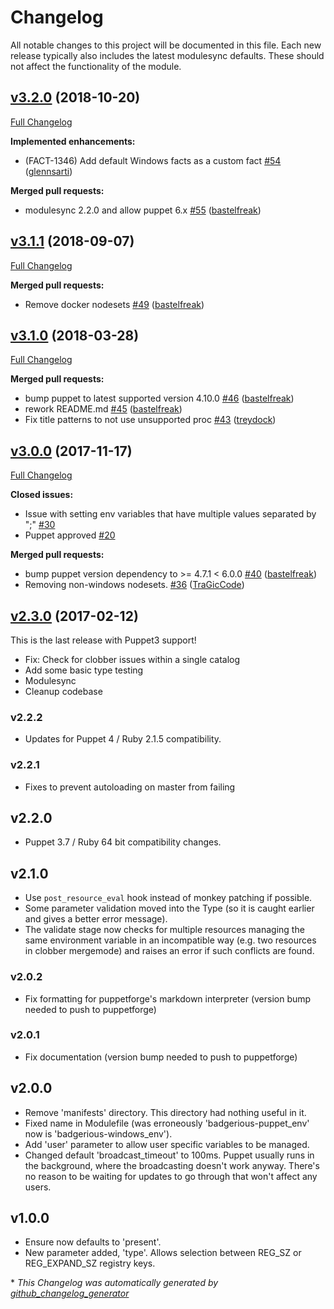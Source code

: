 # Changelog

All notable changes to this project will be documented in this file.
Each new release typically also includes the latest modulesync defaults.
These should not affect the functionality of the module.

## [v3.2.0](https://github.com/voxpupuli/puppet-windows_env/tree/v3.2.0) (2018-10-20)

[Full Changelog](https://github.com/voxpupuli/puppet-windows_env/compare/v3.1.1...v3.2.0)

**Implemented enhancements:**

- \(FACT-1346\) Add default Windows facts as a custom fact [\#54](https://github.com/voxpupuli/puppet-windows_env/pull/54) ([glennsarti](https://github.com/glennsarti))

**Merged pull requests:**

- modulesync 2.2.0 and allow puppet 6.x [\#55](https://github.com/voxpupuli/puppet-windows_env/pull/55) ([bastelfreak](https://github.com/bastelfreak))

## [v3.1.1](https://github.com/voxpupuli/puppet-windows_env/tree/v3.1.1) (2018-09-07)

[Full Changelog](https://github.com/voxpupuli/puppet-windows_env/compare/v3.1.0...v3.1.1)

**Merged pull requests:**

- Remove docker nodesets [\#49](https://github.com/voxpupuli/puppet-windows_env/pull/49) ([bastelfreak](https://github.com/bastelfreak))

## [v3.1.0](https://github.com/voxpupuli/puppet-windows_env/tree/v3.1.0) (2018-03-28)

[Full Changelog](https://github.com/voxpupuli/puppet-windows_env/compare/v3.0.0...v3.1.0)

**Merged pull requests:**

- bump puppet to latest supported version 4.10.0 [\#46](https://github.com/voxpupuli/puppet-windows_env/pull/46) ([bastelfreak](https://github.com/bastelfreak))
- rework README.md [\#45](https://github.com/voxpupuli/puppet-windows_env/pull/45) ([bastelfreak](https://github.com/bastelfreak))
- Fix title patterns to not use unsupported proc [\#43](https://github.com/voxpupuli/puppet-windows_env/pull/43) ([treydock](https://github.com/treydock))

## [v3.0.0](https://github.com/voxpupuli/puppet-windows_env/tree/v3.0.0) (2017-11-17)

[Full Changelog](https://github.com/voxpupuli/puppet-windows_env/compare/v2.3.0...v3.0.0)

**Closed issues:**

- Issue with setting env variables that have multiple values separated by ";" [\#30](https://github.com/voxpupuli/puppet-windows_env/issues/30)
- Puppet approved [\#20](https://github.com/voxpupuli/puppet-windows_env/issues/20)

**Merged pull requests:**

- bump puppet version dependency to \>= 4.7.1 \< 6.0.0 [\#40](https://github.com/voxpupuli/puppet-windows_env/pull/40) ([bastelfreak](https://github.com/bastelfreak))
- Removing non-windows nodesets. [\#36](https://github.com/voxpupuli/puppet-windows_env/pull/36) ([TraGicCode](https://github.com/TraGicCode))

## [v2.3.0](https://github.com/voxpupuli/puppet-windows_env/tree/v2.3.0) (2017-02-12)

This is the last release with Puppet3 support!
* Fix: Check for clobber issues within a single catalog
* Add some basic type testing
* Modulesync
* Cleanup codebase

### v2.2.2

- Updates for Puppet 4 / Ruby 2.1.5 compatibility.

### v2.2.1

- Fixes to prevent autoloading on master from failing

## v2.2.0

- Puppet 3.7 / Ruby 64 bit compatibility changes.

## v2.1.0

- Use `post_resource_eval` hook instead of monkey patching if possible.
- Some parameter validation moved into the Type (so it is caught earlier and
  gives a better error message).
- The validate stage now checks for multiple resources managing the same environment
  variable in an incompatible way (e.g. two resources in clobber mergemode) and raises
  an error if such conflicts are found.

### v2.0.2

- Fix formatting for puppetforge's markdown interpreter (version bump needed to push to puppetforge)

### v2.0.1

- Fix documentation (version bump needed to push to puppetforge)

## v2.0.0

- Remove 'manifests' directory. This directory had nothing useful in it.
- Fixed name in Modulefile (was erroneously 'badgerious-puppet_env' now is 'badgerious-windows_env').
- Add 'user' parameter to allow user specific variables to be managed.
- Changed default 'broadcast_timeout' to 100ms. Puppet usually runs in the background, where the broadcasting
  doesn't work anyway. There's no reason to be waiting for updates to go through that won't affect any users.

## v1.0.0

- Ensure now defaults to 'present'.
- New parameter added, 'type'. Allows selection between REG_SZ or REG_EXPAND_SZ registry keys.


\* *This Changelog was automatically generated by [github_changelog_generator](https://github.com/github-changelog-generator/github-changelog-generator)*
